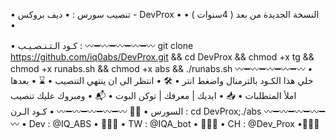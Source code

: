 • تنصيب سورس : 
• ديف بروكس - DevProx •
• النسخة الجديدة من بعد ( 4سنوات ) •

• كـود الـتـنـصـيـب :
〰️➖〰️➖〰️➖〰️➖〰️
git clone https://github.com/iq0abs/DevProx.git && cd DevProx  && chmod +x tg && chmod +x runabs.sh && chmod +x abs && ./runabs.sh
〰️➖〰️➖〰️➖〰️➖〰️
• خلي هذا الكـود بالترمنال واضغط انتر • 🛠
• انتظر الى ان ينتهي التنصيب • ⌛️
• بعدها املأ المتطلبات • 📥
• ايديك | معرفك | توكن البوت • 📬
• ومبروك عليك تنصيب السورس •  🧸🎈
〰️➖〰️➖〰️➖〰️➖〰️
• كـود الـرن :  cd DevProx;./abs
〰️➖〰️➖〰️➖〰️➖〰️
• Dev : @IQ_ABS • 🕵🏻‍♂️
• TW : @IQA_bot • 👨🏻‍🔧
• CH : @Dev_Prox •👨🏻‍💻
